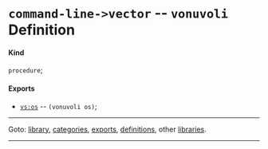 

<a id='definition__vonuvoli__command-line-_3e_vector'></a>

# `command-line->vector` -- `vonuvoli` Definition


<a id='definition__vonuvoli__command-line-_3e_vector__kind'></a>

#### Kind

`procedure`;


<a id='definition__vonuvoli__command-line-_3e_vector__exports'></a>

#### Exports

 * [`vs:os`](../../vonuvoli/exports/vs_3a_os.md#export__vonuvoli__vs_3a_os) -- `(vonuvoli os)`;

----

Goto: [library](../../vonuvoli/_index.md#library__vonuvoli), [categories](../../vonuvoli/categories/_index.md#toc__vonuvoli__categories), [exports](../../vonuvoli/exports/_index.md#toc__vonuvoli__exports), [definitions](../../vonuvoli/definitions/_index.md#toc__vonuvoli__definitions), other [libraries](../../_libraries.md#toc__libraries).

----


